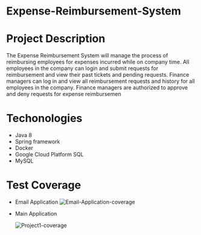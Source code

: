 # Expense-Reimbursement-System

# Project Description
The Expense Reimbursement System will manage the process of reimbursing employees for expenses incurred while on company time. All employees in the company can login and submit requests for reimbursement and view their past tickets and pending requests. Finance managers can log in and view all reimbursement requests and history for all employees in the company. Finance managers are authorized to approve and deny requests for expense reimbursemen

# Techonologies
 - Java 8
 - Spring framework
 - Docker
 - Google Cloud Platform SQL
 - MySQL

# Test Coverage
 - Email Application
![Email-Application-coverage](https://user-images.githubusercontent.com/32178366/168207945-01ff0cd4-fc24-4b9c-8931-c0736da3f694.JPG)
 - Main Application

   ![Project1-coverage](https://user-images.githubusercontent.com/32178366/168207992-7b058214-ce1b-4bf5-b78e-6fce3f736fa7.JPG)
